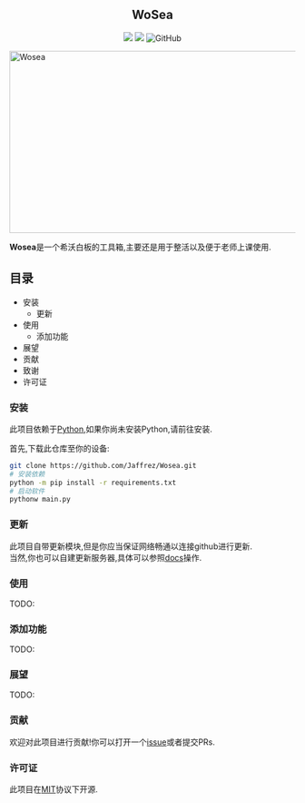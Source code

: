 <h2 align="center">WoSea</h2>
<p align="center">
<img src="https://badges.frapsoft.com/os/v1/open-source.svg?v=103" >
<img src="https://img.shields.io/badge/PRs-welcome-brightgreen.svg?style=flat">
<img alt="GitHub" src="https://img.shields.io/github/license/jaffrez/Wosea"/>
<p/>
<img src="https://socialify.git.ci/Jaffrez/Wosea/image?description=1&descriptionEditable=Wosea%E6%98%AF%E4%B8%80%E4%B8%AA%E5%B8%8C%E6%B2%83%E7%99%BD%E6%9D%BF%E7%9A%84%E5%B7%A5%E5%85%B7%E7%AE%B1%2C%E4%B8%BB%E8%A6%81%E8%BF%98%E6%98%AF%E7%94%A8%E4%BA%8E%E6%95%B4%E6%B4%BB%E4%BB%A5%E5%8F%8A%E4%BE%BF%E4%BA%8E%E8%80%81%E5%B8%88%E4%B8%8A%E8%AF%BE%E4%BD%BF%E7%94%A8.&font=Inter&issues=1&language=1&logo=https%3A%2F%2Fraw.githubusercontent.com%2FJaffrez%2FWosea%2Fdev%2Fassert%2Fimages%2Fseewo.svg&name=1&owner=1&pattern=Formal%20Invitation&pulls=1&stargazers=1&theme=Light" alt="Wosea" width="640" height="320" />

**Wosea**是一个希沃白板的工具箱,主要还是用于整活以及便于老师上课使用.

## 目录
- 安装
  - 更新
- 使用
  - 添加功能
- 展望
- 贡献
- 致谢
- 许可证

### 安装
此项目依赖于[Python](https://www.python.org),如果你尚未安装Python,请前往安装.

首先,下载此仓库至你的设备:
```sh
git clone https://github.com/Jaffrez/Wosea.git
# 安装依赖
python -m pip install -r requirements.txt
# 启动软件
pythonw main.py
```
### 更新
此项目自带更新模块,但是你应当保证网络畅通以连接github进行更新.<br/>
当然,你也可以自建更新服务器,具体可以参照[docs](docs/README.md)操作.
### 使用
TODO:
### 添加功能
TODO:
### 展望
TODO:
### 贡献
欢迎对此项目进行贡献!你可以打开一个[issue](https://github.com/Jaffrez/Wosea/issues)或者提交PRs.
### 许可证
此项目在[MIT](LICENSE)协议下开源.